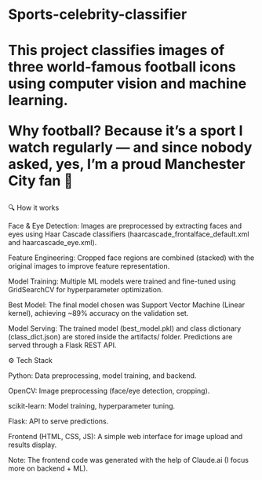 # Sports-celebrity-classifier

<h1>
This project classifies images of three world-famous football icons using computer vision and machine learning.

Why football? Because it’s a sport I watch regularly — and since nobody asked, yes, I’m a proud Manchester City fan 💙</h1>

<p>
🔍 How it works

Face & Eye Detection: Images are preprocessed by extracting faces and eyes using Haar Cascade classifiers (haarcascade_frontalface_default.xml and haarcascade_eye.xml).

Feature Engineering: Cropped face regions are combined (stacked) with the original images to improve feature representation.

Model Training: Multiple ML models were trained and fine-tuned using GridSearchCV for hyperparameter optimization.

Best Model: The final model chosen was Support Vector Machine (Linear kernel), achieving ~89% accuracy on the validation set.

Model Serving: The trained model (best_model.pkl) and class dictionary (class_dict.json) are stored inside the artifacts/ folder. Predictions are served through a Flask REST API.


⚙️ Tech Stack

Python: Data preprocessing, model training, and backend.

OpenCV: Image preprocessing (face/eye detection, cropping).

scikit-learn: Model training, hyperparameter tuning.

Flask: API to serve predictions.

Frontend (HTML, CSS, JS): A simple web interface for image upload and results display.

Note: The frontend code was generated with the help of Claude.ai (I focus more on backend + ML).
</p>

